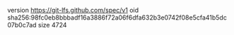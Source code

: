 version https://git-lfs.github.com/spec/v1
oid sha256:98fc0eb8bbbadf16a3886f72a06f6dfa632b3e0742f08e5cfa41b5dc07b0c7ad
size 4724
